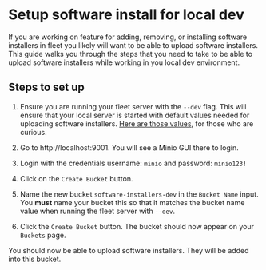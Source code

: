 # Setup software install for local dev

If you are working on feature for adding, removing, or installing software installers
in fleet you likely will want to be able to upload software installers. This guide
walks you through the steps that you need to take to be able to upload software
installers while working in you local dev environment.

## Steps to set up

1. Ensure you are running your fleet server with the `--dev` flag. This will
ensure that your local server is started with default values needed for uploading
software installers. [Here are
those values](https://github.com/fleetdm/fleet/blob/4180ec83a286e9679abddf9b595eeacd96a031d7/cmd/fleet/main.go#L85-L90),
for those who are curious.

2. Go to http://localhost:9001. You will see a Minio GUI there to login.

3. Login with the credentials username: `minio` and password: `minio123!`

4. Click on the `Create Bucket` button.

5. Name the new bucket `software-installers-dev` in the `Bucket Name` input. You
**must** name your bucket this so that it matches the bucket name value when
running the fleet server with `--dev`.

6. Click the `Create Bucket` button. The bucket should now appear on your
`Buckets` page.

You should now be able to upload software installers. They will be added into
this bucket.
